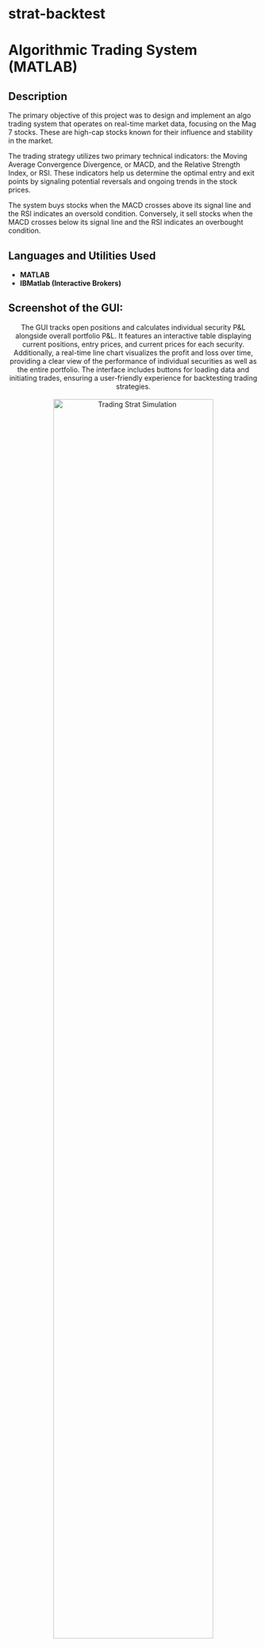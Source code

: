 # strat-backtest
<h1>Algorithmic Trading System (MATLAB)</h1>


<h2>Description</h2>
The primary objective of this project was to design and implement an algo trading system that operates on real-time market data, focusing on the Mag 7 stocks. These are high-cap stocks known for their influence and stability in the market.


The trading strategy utilizes two primary technical indicators: the Moving Average Convergence Divergence, or MACD, and the Relative Strength Index, or RSI. These indicators help us determine the optimal entry and exit points by signaling potential reversals and ongoing trends in the stock prices.


The system buys stocks when the MACD crosses above its signal line and the RSI indicates an oversold condition. Conversely, it sell stocks when the MACD crosses below its signal line and the RSI indicates an overbought condition.<br />


<h2>Languages and Utilities Used</h2>

- <b>MATLAB</b> 
- <b>IBMatlab (Interactive Brokers)</b>


<h2>Screenshot of the GUI:</h2>

<p align="center">
The GUI tracks open positions and calculates individual security P&L alongside overall portfolio P&L. It features an interactive table displaying current positions, entry prices, and current prices for each security. Additionally, a real-time line chart visualizes the profit and loss over time, providing a clear view of the performance of individual securities as well as the entire portfolio. The interface includes buttons for loading data and initiating trades, ensuring a user-friendly experience for backtesting trading strategies.
<br>
  <br/>
<img src="https://i.imgur.com/FHw8Rzm.png" height="80%" width="80%" alt="Trading Strat Simulation"/>
<br />
<br />

- <b>Note: This is a backtest run using weekly 5-second ticker data (resulting in the negative P&L and trades ending on May 11). The screenshot is to verify the functionality of the GUI and strategy, and it does not reflect live data.</b>
</p>

<!--
 ```diff
- text in red
+ text in green
! text in orange
# text in gray
@@ text in purple (and bold)@@
```
